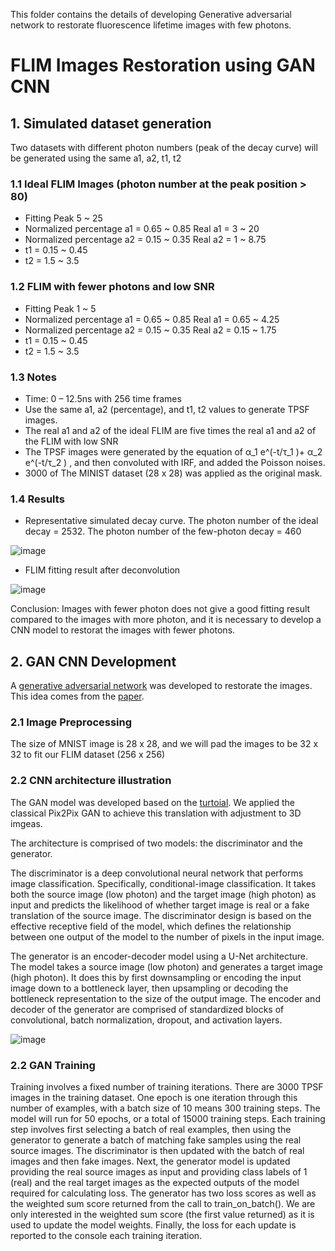 This folder contains the details of developing Generative adversarial network to restorate fluorescence lifetime images with few photons.
# FLIM Images Restoration using GAN CNN
## 1. Simulated dataset generation
Two datasets with different photon numbers (peak of the decay curve) will be generated using the same a1, a2, t1, t2

### 1.1 Ideal FLIM Images (photon number at the peak position > 80)
- Fitting Peak 5 ~ 25
- Normalized percentage a1 = 0.65 ~ 0.85 Real a1 = 3 ~ 20
- Normalized percentage a2 = 0.15 ~ 0.35 Real a2 = 1 ~ 8.75
- t1 = 0.15 ~ 0.45
- t2 = 1.5 ~ 3.5

### 1.2 FLIM with fewer photons and low SNR
- Fitting Peak 1 ~ 5
- Normalized percentage a1 = 0.65 ~ 0.85 Real a1 = 0.65 ~ 4.25
- Normalized percentage a2 = 0.15 ~ 0.35 Real a2 = 0.15 ~ 1.75
- t1 = 0.15 ~ 0.45
- t2 = 1.5 ~ 3.5

### 1.3 Notes
- Time: 0 – 12.5ns with 256 time frames
- Use the same a1, a2 (percentage), and t1, t2 values to generate TPSF images.
- The real a1 and a2 of the ideal FLIM are five times the real a1 and a2 of the FLIM with low SNR
- The TPSF images were generated by the equation of α_1 e^(-t/τ_1 )+ α_2 e^(-t/τ_2 ) , and then convoluted with IRF, and added the Poisson noises.
- 3000 of The MINIST dataset (28 x 28) was applied as the original mask.

### 1.4 Results
- Representative simulated decay curve. The photon number of the ideal decay = 2532. The photon number of the few-photon decay = 460

![image](https://github.com/walshlab/FLIM-fit/assets/49083235/0f1c62d4-237e-4f0f-9708-d8248aa30d27)
- FLIM fitting result after deconvolution

![image](https://github.com/walshlab/FLIM-fit/assets/49083235/4c0bbcaf-257f-4653-8a9c-bbfddafab703)

Conclusion: Images with fewer photon does not give a good fitting result compared to the images with more photon, and it is necessary to develop a CNN model to restorat the images with fewer photons.

## 2. GAN CNN Development

A [generative adversarial network](https://github.com/walshlab/FLIM-fit/blob/main/GAN%20Model%20Development/FLIM_GAN_Demo5.ipynb) was developed to restorate the images. 
This idea comes from the [paper](https://doi.org/10.1038/s42003-021-02938-w).
### 2.1 Image Preprocessing
The size of MNIST image is 28 x 28, and we will pad the images to be 32 x 32 to fit our FLIM dataset (256 x 256)
### 2.2 CNN architecture illustration
The GAN model was developed based on the [turtoial](https://machinelearningmastery.com/how-to-develop-a-pix2pix-gan-for-image-to-image-translation/).
We applied the classical Pix2Pix GAN to achieve this translation with adjustment to 3D imgeas.

The architecture is comprised of two models: the discriminator and the generator.

The discriminator is a deep convolutional neural network that performs image classification. Specifically, conditional-image classification. It takes both the source image (low photon) and the target image (high photon) as input and predicts the likelihood of whether target image is real or a fake translation of the source image. The discriminator design is based on the effective receptive field of the model, which defines the relationship between one output of the model to the number of pixels in the input image. 

The generator is an encoder-decoder model using a U-Net architecture. The model takes a source image (low photon) and generates a target image (high photon). It does this by first downsampling or encoding the input image down to a bottleneck layer, then upsampling or decoding the bottleneck representation to the size of the output image. 
The encoder and decoder of the generator are comprised of standardized blocks of convolutional, batch normalization, dropout, and activation layers.

![image](https://github.com/walshlab/FLIM-fit/assets/49083235/ac1e2834-befe-4328-8af7-87e1327326d3)

### 2.2 GAN Training
Training involves a fixed number of training iterations. There are 3000 TPSF images in the training dataset. One epoch is one iteration through this number of examples, with a batch size of 10 means 300 training steps. The model will run for 50 epochs, or a total of 15000 training steps.
Each training step involves first selecting a batch of real examples, then using the generator to generate a batch of matching fake samples using the real source images. The discriminator is then updated with the batch of real images and then fake images.
Next, the generator model is updated providing the real source images as input and providing class labels of 1 (real) and the real target images as the expected outputs of the model required for calculating loss. The generator has two loss scores as well as the weighted sum score returned from the call to train_on_batch(). We are only interested in the weighted sum score (the first value returned) as it is used to update the model weights.
Finally, the loss for each update is reported to the console each training iteration.
